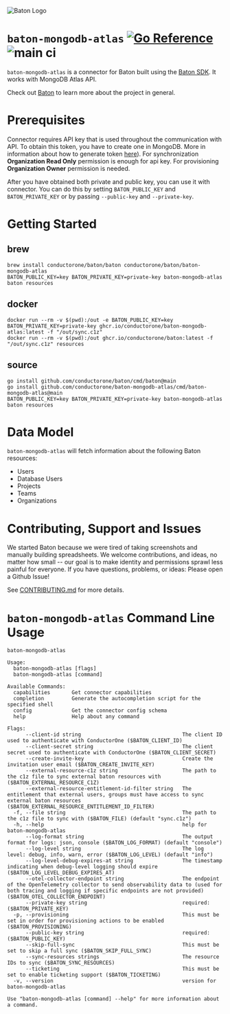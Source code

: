 ![Baton Logo](./docs/images/baton-logo.png)

# `baton-mongodb-atlas` [![Go Reference](https://pkg.go.dev/badge/github.com/conductorone/baton-mongodb-atlas.svg)](https://pkg.go.dev/github.com/conductorone/baton-mongodb-atlas) ![main ci](https://github.com/conductorone/baton-mongodb-atlas/actions/workflows/main.yaml/badge.svg)

`baton-mongodb-atlas` is a connector for Baton built using the [Baton SDK](https://github.com/conductorone/baton-sdk). It works with MongoDB Atlas API.

Check out [Baton](https://github.com/conductorone/baton) to learn more about the project in general.

# Prerequisites

Connector requires API key that is used throughout the communication with API. To obtain this token, you have to create one in MongoDB. More in information about how to generate token [here](https://www.mongodb.com/docs/atlas/configure-api-access/)). For synchronization **Organization Read Only** permission is enough for api key. For provisioning **Organization Owner** permission is needed.

After you have obtained both private and public key, you can use it with connector. You can do this by setting `BATON_PUBLIC_KEY` and `BATON_PRIVATE_KEY` or by passing `--public-key` and `--private-key`.

# Getting Started

## brew

```
brew install conductorone/baton/baton conductorone/baton/baton-mongodb-atlas
BATON_PUBLIC_KEY=key BATON_PRIVATE_KEY=private-key baton-mongodb-atlas
baton resources
```

## docker

```
docker run --rm -v $(pwd):/out -e BATON_PUBLIC_KEY=key BATON_PRIVATE_KEY=private-key ghcr.io/conductorone/baton-mongodb-atlas:latest -f "/out/sync.c1z"
docker run --rm -v $(pwd):/out ghcr.io/conductorone/baton:latest -f "/out/sync.c1z" resources
```

## source

```
go install github.com/conductorone/baton/cmd/baton@main
go install github.com/conductorone/baton-mongodb-atlas/cmd/baton-mongodb-atlas@main
BATON_PUBLIC_KEY=key BATON_PRIVATE_KEY=private-key baton-mongodb-atlas
baton resources
```

# Data Model

`baton-mongodb-atlas` will fetch information about the following Baton resources:

- Users
- Database Users
- Projects
- Teams
- Organizations

# Contributing, Support and Issues

We started Baton because we were tired of taking screenshots and manually building spreadsheets. We welcome contributions, and ideas, no matter how small -- our goal is to make identity and permissions sprawl less painful for everyone. If you have questions, problems, or ideas: Please open a Github Issue!

See [CONTRIBUTING.md](https://github.com/ConductorOne/baton/blob/main/CONTRIBUTING.md) for more details.

# `baton-mongodb-atlas` Command Line Usage

```
baton-mongodb-atlas

Usage:
  baton-mongodb-atlas [flags]
  baton-mongodb-atlas [command]

Available Commands:
  capabilities       Get connector capabilities
  completion         Generate the autocompletion script for the specified shell
  config             Get the connector config schema
  help               Help about any command

Flags:
      --client-id string                                 The client ID used to authenticate with ConductorOne ($BATON_CLIENT_ID)
      --client-secret string                             The client secret used to authenticate with ConductorOne ($BATON_CLIENT_SECRET)
      --create-invite-key                                Create the invitation user email ($BATON_CREATE_INVITE_KEY)
      --external-resource-c1z string                     The path to the c1z file to sync external baton resources with ($BATON_EXTERNAL_RESOURCE_C1Z)
      --external-resource-entitlement-id-filter string   The entitlement that external users, groups must have access to sync external baton resources ($BATON_EXTERNAL_RESOURCE_ENTITLEMENT_ID_FILTER)
  -f, --file string                                      The path to the c1z file to sync with ($BATON_FILE) (default "sync.c1z")
  -h, --help                                             help for baton-mongodb-atlas
      --log-format string                                The output format for logs: json, console ($BATON_LOG_FORMAT) (default "console")
      --log-level string                                 The log level: debug, info, warn, error ($BATON_LOG_LEVEL) (default "info")
      --log-level-debug-expires-at string                The timestamp indicating when debug-level logging should expire ($BATON_LOG_LEVEL_DEBUG_EXPIRES_AT)
      --otel-collector-endpoint string                   The endpoint of the OpenTelemetry collector to send observability data to (used for both tracing and logging if specific endpoints are not provided) ($BATON_OTEL_COLLECTOR_ENDPOINT)
      --private-key string                               required: ($BATON_PRIVATE_KEY)
  -p, --provisioning                                     This must be set in order for provisioning actions to be enabled ($BATON_PROVISIONING)
      --public-key string                                required: ($BATON_PUBLIC_KEY)
      --skip-full-sync                                   This must be set to skip a full sync ($BATON_SKIP_FULL_SYNC)
      --sync-resources strings                           The resource IDs to sync ($BATON_SYNC_RESOURCES)
      --ticketing                                        This must be set to enable ticketing support ($BATON_TICKETING)
  -v, --version                                          version for baton-mongodb-atlas

Use "baton-mongodb-atlas [command] --help" for more information about a command.
```
